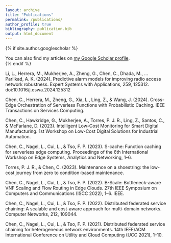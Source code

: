 ```yaml
---
layout: archive
title: "Publications"
permalink: /publications/
author_profile: true
bibliography: publication.bib
output: html_document
---
```


{% if site.author.googlescholar %}
  <div class="wordwrap">You can also find my articles on <a href="{{site.author.googlescholar}}">my Google Scholar profile</a>.</div>
{% endif %}

Li, L., Herrera, M., Mukherjee, A., Zheng, G., Chen, C., Dhada, M., … Parlikad, A. K. (2024). Predictive alarm models for improving radio access network robustness. Expert Systems with Applications, 259, 125312. doi:10.1016/j.eswa.2024.125312

Chen, C., Herrera, M., Zheng, G., Xia, L., Ling, Z., & Wang, J. (2024). Cross-Edge Orchestration of Serverless Functions with Probabilistic Caching. IEEE Transactions on Services Computing.

Chen, C., Hawkridge, G., Mukherjee, A., Torres, P. J. R., Ling, Z., Santos, C., & McFarlane, D. (2023). Intelligent Low-Cost Monitoring for Smart Digital Manufacturing. 1st Workshop on Low-Cost Digital Solutions for Industrial Automation.

Chen, C., Nagel, L., Cui, L., & Tso, F. P. (2023). S-cache: Function caching for serverless edge computing. Proceedings of the 6th International Workshop on Edge Systems, Analytics and Networking, 1–6.

Torres, P. J. R., & Chen, C. (2023). Maintenance on a shoestring: the low-cost journey from zero to condition-based maintenance.

Chen, C., Nagel, L., Cui, L., & Tso, F. P. (2022). B-Scale: Bottleneck-aware VNF Scaling and Flow Routing in Edge Clouds. 27th IEEE Symposium on Computers and Communications (ISCC 2022), 1–6. IEEE.

Chen, C., Nagel, L., Cui, L., & Tso, F. P. (2022). Distributed federated service chaining: A scalable and cost-aware approach for multi-domain networks. Computer Networks, 212, 109044.

Chen, C., Nagel, L., Cui, L., & Tso, F. P. (2021). Distributed federated service chaining for heterogeneous network environments. 14th IEEE/ACM International Conference on Utility and Cloud Computing (UCC 2021), 1–10.